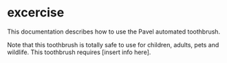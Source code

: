 # excercise
This documentation describes how to use the Pavel automated
toothbrush.

Note that this toothbrush is totally safe to use for children, adults, pets and wildlife.
This toothbrush requires [insert info here].
